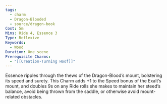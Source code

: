 ```yaml
---
tags:
  - charm
  - Dragon-Blooded
  - source/dragon-book
Cost: 5m
Mins: Ride 4, Essence 3
Type: Reflexive
Keywords:
  - Wood
Duration: One scene
Prerequisite Charms:
  - "[[Creation-Turning Hoof]]"
---
```

Essence ripples through the thews of the Dragon-Blood’s mount, bolstering its speed and surety. This Charm adds +1 to the Speed bonus of the Exalt’s mount, and doubles 9s on any Ride rolls she makes to maintain her steed’s balance, avoid being thrown from the saddle, or otherwise avoid mount-related obstacles.